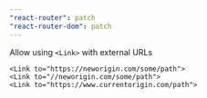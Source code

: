 ```yaml
---
"react-router": patch
"react-router-dom": patch
---
```


Allow using `<Link>` with external URLs

```tsx
<Link to="https://neworigin.com/some/path">
<Link to="//neworigin.com/some/path">
<Link to="https://www.currentorigin.com/path">
```
